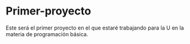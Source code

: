 # Primer-proyecto
Este será el primer proyecto en el que estaré trabajando para la U en la materia de programación básica.
